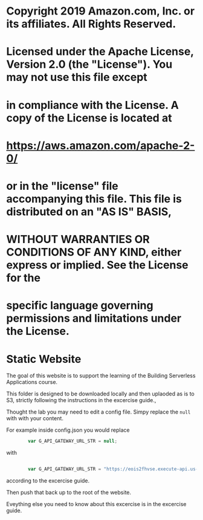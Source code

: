 # Copyright 2019 Amazon.com, Inc. or its affiliates. All Rights Reserved.

#

# Licensed under the Apache License, Version 2.0 (the "License"). You may not use this file except

# in compliance with the License. A copy of the License is located at

#

# https://aws.amazon.com/apache-2-0/

#

# or in the "license" file accompanying this file. This file is distributed on an "AS IS" BASIS,

# WITHOUT WARRANTIES OR CONDITIONS OF ANY KIND, either express or implied. See the License for the

# specific language governing permissions and limitations under the License.

# Static Website

The goal of this website is to support the learning of the Building Serverless Applications course.

This folder is designed to be downloaded locally and then uplaoded as is to S3, strictly following the instructions in
the excercise guide.,

Thought the lab you may need to edit a config file. Simpy replace the `null` with with your content.

For example inside config.json you would replace

```JavaScript
		var G_API_GATEWAY_URL_STR = null;
```

with

```JavaScript

		var G_API_GATEWAY_URL_STR = "https://eois2fhvse.execute-api.us-east-1.amazonaws.com/test"
```

according to the excercise guide.

Then push that back up to the root of the website.

Eveything else you need to know about this excercise is in the excercise guide.
